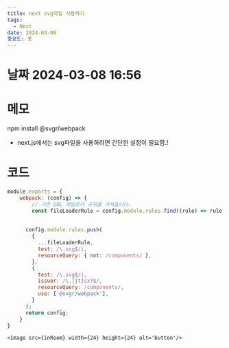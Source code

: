 ```yaml
---
title: next svg파일 사용하기
tags:
  - Next
date: 2024-03-08
중요도: 중
---
```

# 날짜  2024-03-08 16:56

# 메모

npm install @svgr/webpack

- next.js에서는 svg파일을 사용하려면 간단한 설정이 필요함.!
# 코드
```js
module.exports = {
	webpack: (config) => {
		// 기존 URL 파일로더 규칙을 가져옵니다.
		const fileLoaderRule = config.module.rules.find((rule) => rule.test?.test?.('.svg'));
	
		
	  config.module.rules.push(
	    {
	      ...fileLoaderRule,
	      test: /\.svg$/i,
	      resourceQuery: { not: /components/ },
	    },
	    {
	      test: /\.svg$/i,
	      issuer: /\.[jt]sx?$/,
	      resourceQuery: /components/,
	      use: ['@svgr/webpack'],
	    }
	  );
	  return config;
	}
}

```

```tsx
<Image src={inRoom} width={24} height={24} alt='button'/>
```